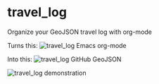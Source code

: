 # travel_log
Organize your GeoJSON travel log with org-mode

Turns this:
![travel_log Emacs org-mode](https://github.com/pepijn/travel_log/blob/master/media/emacs.png)

Into this:
![travel_log GitHub GeoJSON](https://github.com/pepijn/travel_log/blob/master/media/geojson_github.png)

![travel_log demonstration](https://github.com/pepijn/travel_log/blob/master/media/demo.gif)

